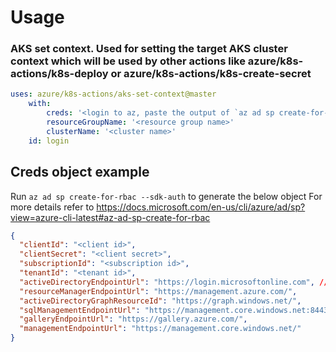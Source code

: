 # Usage
### AKS set context. Used for setting the target AKS cluster context which will be used by other actions like azure/k8s-actions/k8s-deploy or azure/k8s-actions/k8s-create-secret 
```yaml
uses: azure/k8s-actions/aks-set-context@master
    with:
        creds: '<login to az, paste the output of `az ad sp create-for-rbac --sdk-auth` here>'
        resourceGroupName: '<resource group name>'
        clusterName: '<cluster name>'
    id: login
```

## Creds object example
Run `az ad sp create-for-rbac --sdk-auth` to generate the below object
For more details refer to https://docs.microsoft.com/en-us/cli/azure/ad/sp?view=azure-cli-latest#az-ad-sp-create-for-rbac
```json
{
  "clientId": "<client id>",
  "clientSecret": "<client secret>",
  "subscriptionId": "<subscription id>",
  "tenantId": "<tenant id>",
  "activeDirectoryEndpointUrl": "https://login.microsoftonline.com", // example urls
  "resourceManagerEndpointUrl": "https://management.azure.com/",
  "activeDirectoryGraphResourceId": "https://graph.windows.net/",
  "sqlManagementEndpointUrl": "https://management.core.windows.net:8443/",
  "galleryEndpointUrl": "https://gallery.azure.com/",
  "managementEndpointUrl": "https://management.core.windows.net/"
}
```